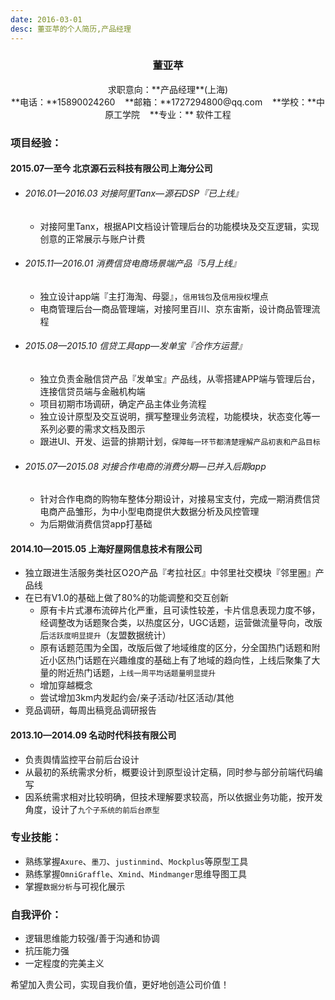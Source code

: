 ```yaml
---
date: 2016-03-01 
desc: 董亚苹的个人简历,产品经理
---
```


### <center>董亚苹</center>
<center>求职意向：**产品经理**(上海)</center>
<center>**电话：**15890024260 &nbsp;&nbsp; **邮箱：**1727294800@qq.com  &nbsp;&nbsp; **学校：**中原工学院 &nbsp;&nbsp; **专业：** 软件工程</center>



### 项目经验：

#### 2015.07—至今  北京源石云科技有限公司上海分公司

- ###### 2016.01—2016.03  对接阿里Tanx—源石DSP『已上线』
	- 对接阿里Tanx，根据API文档设计管理后台的功能模块及交互逻辑，实现创意的正常展示与账户计费

- ###### 2015.11—2016.01  消费信贷电商场景端产品『5月上线』
	- 独立设计app端『主打海淘、母婴』，`信用钱包`及`信用授权`埋点
	- 电商管理后台—商品管理端，对接阿里百川、京东宙斯，设计商品管理流程

- ###### 2015.08—2015.10  信贷工具app—发单宝『合作方运营』
	- 独立负责金融信贷产品『发单宝』产品线，从零搭建APP端与管理后台，连接信贷员端与金融机构端
	- 项目初期市场调研，确定产品主体业务流程
	- 独立设计原型及交互说明，撰写整理业务流程，功能模块，状态变化等一系列必要的需求文档及图示
	- 跟进UI、开发、运营的排期计划，`保障每一环节都清楚理解产品初衷和产品目标`

- ###### 2015.07—2015.08  对接合作电商的消费分期—已并入后期app
	- 针对合作电商的购物车整体分期设计，对接易宝支付，完成一期消费信贷电商产品雏形，为中小型电商提供大数据分析及风控管理
	- 为后期做消费信贷app打基础

#### 2014.10—2015.05 上海好屋网信息技术有限公司
- 独立跟进生活服务类社区O2O产品『考拉社区』中邻里社交模块『邻里圈』产品线
- 在已有V1.0的基础上做了80%的功能调整和交互创新
	- 原有卡片式瀑布流碎片化严重，且可读性较差，卡片信息表现力度不够，经调整改为话题聚合类，以热度区分，UGC话题，运营做流量导向，改版后`活跃度明显提升`（友盟数据统计）
	- 原有话题范围为全国，改版后做了地域维度的区分，分全国热门话题和附近小区热门话题在兴趣维度的基础上有了地域的趋向性，上线后聚集了大量的附近热门话题，`上线一周平均话题量明显提升`
	- 增加穿越概念
	- 尝试增加3km内发起约会/亲子活动/社区活动/其他
- 竞品调研，每周出稿竞品调研报告

#### 2013.10—2014.09 名动时代科技有限公司
- 负责舆情监控平台前后台设计
- 从最初的系统需求分析，概要设计到原型设计定稿，同时参与部分前端代码编写
- 因系统需求相对比较明确，但技术理解要求较高，所以依据业务功能，按开发角度，设计了`九个子系统的前后台原型`

### 专业技能：
- 熟练掌握`Axure`、`墨刀`、`justinmind`、`Mockplus`等原型工具
- 熟练掌握`OmniGraffle`、`Xmind`、`Mindmanger`思维导图工具
- 掌握`数据分析`与可视化展示

### 自我评价：
- 逻辑思维能力较强/善于沟通和协调
- 抗压能力强
- 一定程度的完美主义

希望加入贵公司，实现自我价值，更好地创造公司价值！


